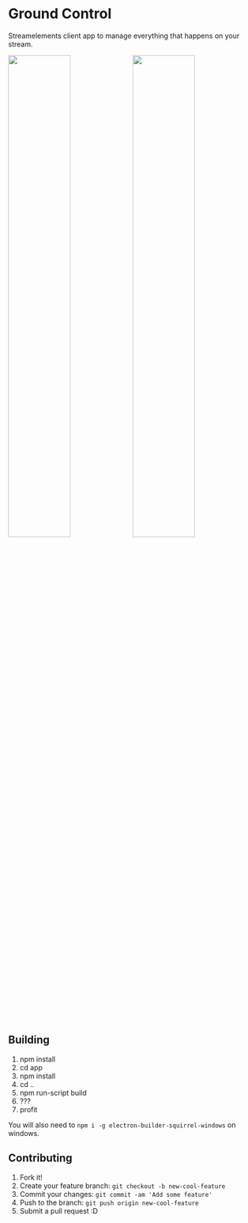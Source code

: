 # Ground Control
Streamelements client app to manage everything that happens on your stream. 
  
<img src="https://i.nuuls.com/inOjA.png" width="50%"><img src="https://i.nuuls.com/6UvxQ.png" width="50%">  

## Building

1. npm install
2. cd app
3. npm install
4. cd ..
5. npm run-script build
6. ???
7. profit

You will also need to `npm i -g electron-builder-squirrel-windows` on windows.

## Contributing

1. Fork it!
2. Create your feature branch: `git checkout -b new-cool-feature`
3. Commit your changes: `git commit -am 'Add some feature'`
4. Push to the branch: `git push origin new-cool-feature`
5. Submit a pull request :D
